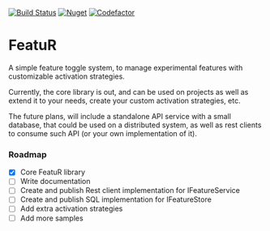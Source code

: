 [![Build Status](https://travis-ci.com/raulcanales/FeatuR.svg?branch=master)](https://travis-ci.com/raulcanales/FeatuR)
[![Nuget](https://img.shields.io/nuget/v/FeatuR)](https://img.shields.io/nuget/v/FeatuR)
[![Codefactor](https://www.codefactor.io/repository/github/raulcanales/FeatuR/badge)](https://www.codefactor.io/repository/github/raulcanales/FeatuR/badge)

# FeatuR
A simple feature toggle system, to manage experimental features with customizable activation strategies.

Currently, the core library is out, and can be used on projects as well as extend it to your needs, create your custom activation strategies, etc.

The future plans, will include a standalone API service with a small database, that could be used on a distributed system, as well as rest clients to consume such API (or your own implementation of it).

### Roadmap

- [x] Core FeatuR library
- [ ] Write documentation
- [ ] Create and publish Rest client implementation for IFeatureService
- [ ] Create and publish SQL implementation for IFeatureStore
- [ ] Add extra activation strategies
- [ ] Add more samples

